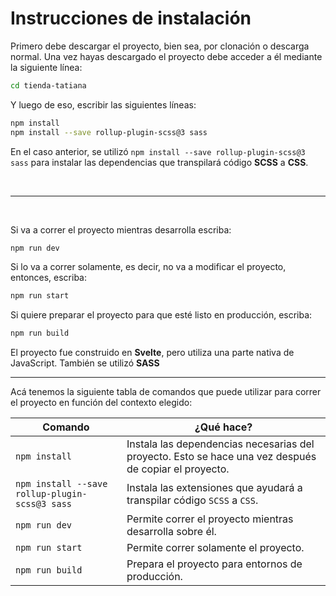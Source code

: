 # Instrucciones de instalación

Primero debe descargar el proyecto, bien sea, por clonación o descarga normal. Una vez hayas descargado el proyecto debe acceder a él mediante la siguiente línea:

```bash
cd tienda-tatiana
```

Y luego de eso, escribir las siguientes líneas:

```bash
npm install
npm install --save rollup-plugin-scss@3 sass
```

En el caso anterior, se utilizó `npm install --save rollup-plugin-scss@3 sass` para instalar las dependencias que transpilará código **SCSS** a **CSS**.

<br />

---

<br />

Si va a correr el proyecto mientras desarrolla escriba:

```bash
npm run dev
```

Si lo va a correr solamente, es decir, no va a modificar el proyecto, entonces, escriba:

```bash
npm run start
```

Si quiere preparar el proyecto para que esté listo en producción, escriba:

```bash
npm run build
```

El proyecto fue construido en **Svelte**, pero utiliza una parte nativa de JavaScript. También se utilizó **SASS**

---

Acá tenemos la siguiente tabla de comandos que puede utilizar para correr el proyecto en función del contexto elegido:

| **Comando**                                    | **¿Qué hace?**                                                                                        |
| ---------------------------------------------- | ----------------------------------------------------------------------------------------------------- |
| `npm install`                                  | Instala las dependencias necesarias del proyecto. Esto se hace una vez después de copiar el proyecto. |
| `npm install --save rollup-plugin-scss@3 sass` | Instala las extensiones que ayudará a transpilar código `SCSS` a `CSS`.                               |
| `npm run dev`                                  | Permite correr el proyecto mientras desarrolla sobre él.                                              |
| `npm run start`                                | Permite correr solamente el proyecto.                                                                 |
| `npm run build`                                | Prepara el proyecto para entornos de producción.                                                      |
